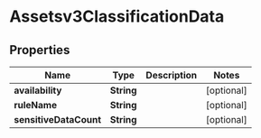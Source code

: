 

# Assetsv3ClassificationData


## Properties

| Name | Type | Description | Notes |
|------------ | ------------- | ------------- | -------------|
|**availability** | **String** |  |  [optional] |
|**ruleName** | **String** |  |  [optional] |
|**sensitiveDataCount** | **String** |  |  [optional] |



